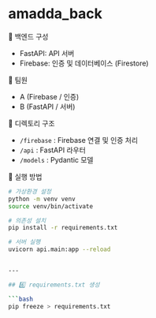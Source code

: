 # amadda_back

📌 백엔드 구성
- FastAPI: API 서버
- Firebase: 인증 및 데이터베이스 (Firestore)

👥 팀원
- A (Firebase / 인증)
- B (FastAPI / 서버)

📂 디렉토리 구조
- `/firebase` : Firebase 연결 및 인증 처리
- `/api` : FastAPI 라우터
- `/models` : Pydantic 모델

🚀 실행 방법

```bash
# 가상환경 설정
python -m venv venv
source venv/bin/activate

# 의존성 설치
pip install -r requirements.txt

# 서버 실행
uvicorn api.main:app --reload


---

## 6️⃣ requirements.txt 생성

```bash
pip freeze > requirements.txt

